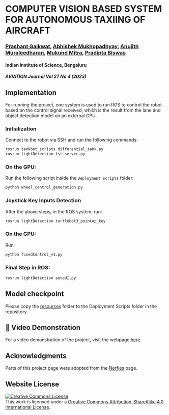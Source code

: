 # **COMPUTER VISION BASED SYSTEM FOR AUTONOMOUS TAXIING OF AIRCRAFT**

### [Prashant Gaikwat](#), [Abhishek Mukhopadhyay](#), [Anujith Muraleedharan](#), [Mukund Mitra](#), [Pradipta Biswas](#)
#### Indian Institute of Science, Bengaluru  
#### *AVIATION Journal Vol 27 No 4 (2023)*

## **Implementation**

For running the project, one system is used to run ROS to control the robot based on the control signal received, which is the result from the lane and object detection model on an external GPU.  


### **Initialization**
Connect to the robot via SSH and run the following commands:
```sh
rosrun tankbot_scripts differential_tank.py
rosrun lightDetection tst_server.py
```

### **On the GPU:**
Run the following script inside the `Deployment scripts` folder:
```sh
python wheel_control_generation.py
```

### **Joystick Key Inputs Detection**
After the above steps, in the ROS system, run:
```sh
rosrun lightDetection turtlebot3_pointop_key
```

### **On the GPU:**
Run:
```sh
python fusedControl_v1.py
```

### **Final Step in ROS:**
```sh
rosrun lightDetection autoUI.py
```


## **Model checkpoint**
Please copy the [resources](https://drive.google.com/drive/folders/18T3t87dYajVvqO8WMyi9NXHBhyZbazkO?usp=drive_link) folder to the Deployment Scripts folder in the repository.

## **🎥 Video Demonstration**

For a video demonstration of the project, visit the webpage [here](https://anujithm.github.io/Autonomous-Taxiing-of-Aircraft.github.io/).

## Acknowledgments
Parts of this project page were adopted from the [Nerfies](https://nerfies.github.io/) page.

## Website License
<a rel="license" href="http://creativecommons.org/licenses/by-sa/4.0/"><img alt="Creative Commons License" style="border-width:0" src="https://i.creativecommons.org/l/by-sa/4.0/88x31.png" /></a><br />This work is licensed under a <a rel="license" href="http://creativecommons.org/licenses/by-sa/4.0/">Creative Commons Attribution-ShareAlike 4.0 International License</a>.
